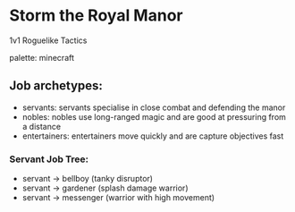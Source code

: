 # Storm the Royal Manor

1v1 Roguelike Tactics

palette: minecraft


## Job archetypes:

* servants: servants specialise in close combat and defending the manor
* nobles: nobles use long-ranged magic and are good at pressuring from a distance
* entertainers: entertainers move quickly and are capture objectives fast

### Servant Job Tree:
	
* servant -> bellboy (tanky disruptor)
* servant -> gardener (splash damage warrior)
* servant -> messenger (warrior with high movement)
